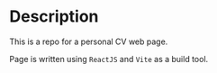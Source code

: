 # Description

This is a repo for a personal CV web page.

Page is written using `ReactJS` and `Vite` as a build tool.
